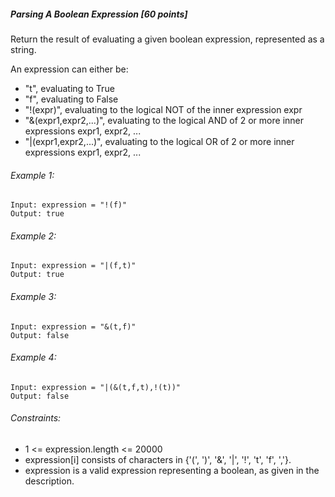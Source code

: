 ##### Parsing A Boolean Expression [60 points]
Return the result of evaluating a given boolean expression, represented as a string.

An expression can either be:

- "t", evaluating to True
- "f", evaluating to False
- "!(expr)", evaluating to the logical NOT of the inner expression expr
- "&(expr1,expr2,...)", evaluating to the logical AND of 2 or more inner expressions expr1, expr2, ...
- "|(expr1,expr2,...)", evaluating to the logical OR of 2 or more inner expressions expr1, expr2, ...

###### Example 1:
```
Input: expression = "!(f)"
Output: true
```

###### Example 2:
```
Input: expression = "|(f,t)"
Output: true
```

###### Example 3:
```
Input: expression = "&(t,f)"
Output: false
```

###### Example 4:
```
Input: expression = "|(&(t,f,t),!(t))"
Output: false
```

###### Constraints:
- 1 <= expression.length <= 20000
- expression[i] consists of characters in {'(', ')', '&', '|', '!', 't', 'f', ','}.
- expression is a valid expression representing a boolean, as given in the description.